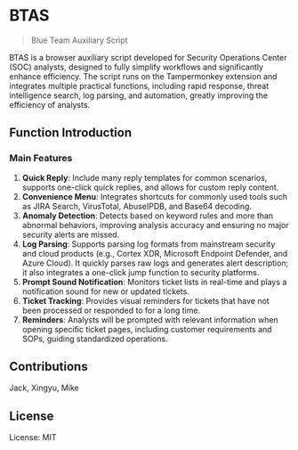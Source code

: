 # BTAS

> Blue Team Auxiliary Script

BTAS is a browser auxiliary script developed for Security Operations Center (SOC) analysts, designed to fully simplify workflows and significantly enhance efficiency. The script runs on the Tampermonkey extension and integrates multiple practical functions, including rapid response, threat intelligence search, log parsing, and automation, greatly improving the efficiency of analysts.

## Function Introduction

### Main Features

1. **Quick Reply**: Include many reply templates for common scenarios, supports one-click quick replies, and allows for custom reply content.
2. **Convenience Menu**: Integrates shortcuts for commonly used tools such as JIRA Search, VirusTotal, AbuseIPDB, and Base64 decoding.
3. **Anomaly Detection**: Detects based on keyword rules and more than abnormal behaviors, improving analysis accuracy and ensuring no major security alerts are missed.
4. **Log Parsing**: Supports parsing log formats from mainstream security and cloud products (e.g., Cortex XDR, Microsoft Endpoint Defender, and Azure Cloud). It quickly parses raw logs and generates alert description; it also integrates a one-click jump function to security platforms.
5. **Prompt Sound Notification**: Monitors ticket lists in real-time and plays a notification sound for new or updated tickets.
6. **Ticket Tracking**: Provides visual reminders for tickets that have not been processed or responded to for a long time.
7. **Reminders**: Analysts will be prompted with relevant information when opening specific ticket pages, including customer requirements and SOPs, guiding standardized operations.

## Contributions

Jack, Xingyu, Mike

## License

License: MIT
